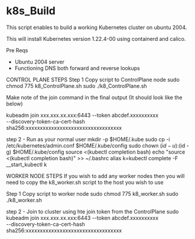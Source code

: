 # k8s_Build
This script enables to build a working Kubernetes cluster on ubuntu 2004.

This will install Kubernetes version 1.22.4-00 using containerd and calico.

Pre Reqs
- Ubuntu 2004 server
- Functioning DNS both forward and reverse lookups

CONTROL PLANE STEPS
Step 1 
    Copy script to ControlPlane node
    sudo chmod 775 k8_ControlPlane.sh
    sudo ./k8_ControlPlane.sh

Make note of the join command in the final output (It should look like the below)

kubeadm join xxx.xxx.xx.xxx:6443 --token abcdef.xxxxxxxxxx \
        --discovery-token-ca-cert-hash sha256:xxxxxxxxxxxxxxxxxxxxxxxxxxxxxxxxxx 

step 2 - Run as your normal user
    mkdir -p $HOME/.kube
    sudo cp -i /etc/kubernetes/admin.conf $HOME/.kube/config
    sudo chown $(id -u):$(id -g) $HOME/.kube/config
    source <(kubectl completion bash)
    echo "source <(kubectl completion bash)" >> ~/.bashrc
    alias k=kubectl
    complete -F __start_kubectl k

WORKER NODE STEPS
If you wish to add any worker nodes then you will need to copy the k8_worker.sh script to the host you wish to use

Step 1
    Copy script to worker node
    sudo chmod 775 k8_worker.sh
    sudo ./k8_worker.sh

step 2 - Join to cluster using hte join token from the ControlPlane
    sudo kubeadm join xxx.xxx.xx.xxx:6443 --token abcdef.xxxxxxxxxx \
        --discovery-token-ca-cert-hash sha256:xxxxxxxxxxxxxxxxxxxxxxxxxxxxxxxxxx 